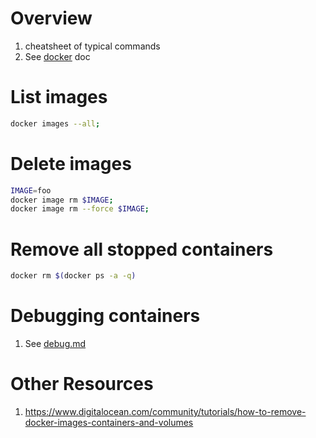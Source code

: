 # Overview
1. cheatsheet of typical commands
1. See [docker](./docker.md) doc


# List images
```sh
docker images --all;
```


# Delete images
```sh
IMAGE=foo
docker image rm $IMAGE;
docker image rm --force $IMAGE;
```


# Remove all stopped containers
```bash
docker rm $(docker ps -a -q)
```

# Debugging containers
1. See [debug.md](./debug.md)


# Other Resources
1. https://www.digitalocean.com/community/tutorials/how-to-remove-docker-images-containers-and-volumes
